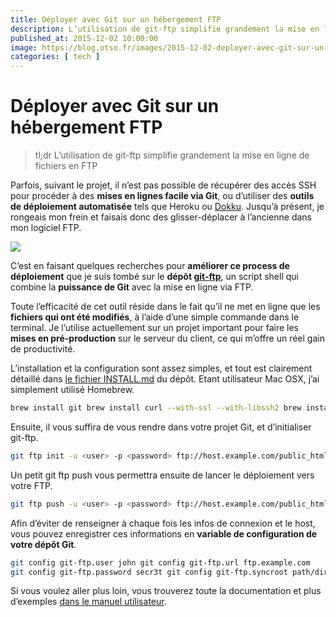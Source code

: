 ```yaml
---
title: Déployer avec Git sur un hébergement FTP
description: L’utilisation de git-ftp simplifie grandement la mise en ligne de fichiers en FTP
published_at: 2015-12-02 10:00:00
image: https://blog.otso.fr/images/2015-12-02-deployer-avec-git-sur-un-hebergement-ftp/old-star-wars-guy.jpg
categories: [ tech ]
---
```


# Déployer avec Git sur un hébergement FTP

> tl;dr L’utilisation de git-ftp simplifie grandement la mise en ligne de fichiers en FTP

Parfois, suivant le projet, il n’est pas possible de récupérer des accès SSH pour procéder à des **mises en lignes facile via Git**, ou d’utiliser des **outils de déploiement automatisée** tels que Heroku ou [Dokku](http://blog.otso.fr/2015-12-02-deployer-avec-git-sur-un-hebergement-ftp.html). Jusqu’à présent, je rongeais mon frein et faisais donc des glisser-déplacer à l’ancienne dans mon logiciel FTP.

![](images/2015-12-02-deployer-avec-git-sur-un-hebergement-ftp/old-star-wars-guy.jpg)

C’est en faisant quelques recherches pour **améliorer ce process de déploiement** que je suis tombé sur le **dépôt [git-ftp](https://github.com/git-ftp/git-ftp)**, un script shell qui combine la **puissance de Git** avec la mise en ligne via FTP.

Toute l’efficacité de cet outil réside dans le fait qu’il ne met en ligne que les **fichiers qui ont été modifiés**, à l’aide d’une simple commande dans le terminal. Je l’utilise actuellement sur un projet important pour faire les **mises en pré-production** sur le serveur du client, ce qui m’offre un réel gain de productivité.

L’installation et la configuration sont assez simples, et tout est clairement détaillé dans [le fichier INSTALL.md](https://github.com/git-ftp/git-ftp/blob/master/INSTALL.md) du dépôt. Etant utilisateur Mac OSX, j’ai simplement utilisé Homebrew.

```bash
brew install git brew install curl --with-ssl --with-libssh2 brew install git-ftp
```

Ensuite, il vous suffira de vous rendre dans votre projet Git, et d’initialiser git-ftp.

```bash
git ftp init -u <user> -p <password> ftp://host.example.com/public_html
```

Un petit git ftp push vous permettra ensuite de lancer le déploiement vers votre FTP.

```bash
git ftp push -u <user> -p <password> ftp://host.example.com/public_html
```

Afin d’éviter de renseigner à chaque fois les infos de connexion et le host, vous pouvez enregistrer ces informations en **variable de configuration de votre dépôt Git**.

```bash
git config git-ftp.user john git config git-ftp.url ftp.example.com
git config git-ftp.password secr3t git config git-ftp.syncroot path/dir
```

Si vous voulez aller plus loin, vous trouverez toute la documentation et plus d’exemples [dans le manuel utilisateur](https://github.com/git-ftp/git-ftp/blob/master/man/git-ftp.1.md).
